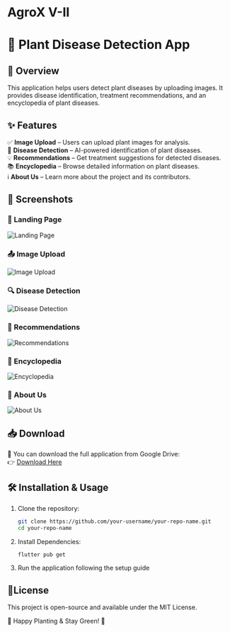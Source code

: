 # AgroX V-II
# 🌿 Plant Disease Detection App  

## 🚀 Overview  
This application helps users detect plant diseases by uploading images. It provides disease identification, treatment recommendations, and an encyclopedia of plant diseases.  

## ✨ Features  
✅ **Image Upload** – Users can upload plant images for analysis.  
🤖 **Disease Detection** – AI-powered identification of plant diseases.  
💡 **Recommendations** – Get treatment suggestions for detected diseases.  
📚 **Encyclopedia** – Browse detailed information on plant diseases.  
ℹ️ **About Us** – Learn more about the project and its contributors.  

## 📸 Screenshots  
### 🏡 Landing Page  
![Landing Page](screenshots/home.jpg)  

### 📤 Image Upload  
![Image Upload](screenshots/upload.jpg)  

### 🔍 Disease Detection  
![Disease Detection](screenshots/detection.jpg)  

### 💊 Recommendations  
![Recommendations](screenshots/recommendations.jpg)  

### 📖 Encyclopedia  
![Encyclopedia](screenshots/encyclopedia.jpg)  

### 👥 About Us  
![About Us](screenshots/about-us.jpg)  

## 📥 Download  
📂 You can download the full application from Google Drive:  
👉 [Download Here]([https://drive.google.com/file/d/1oCdinBih9A3W5i2Tq5WwDHPmwtOjqbTO/view?usp=sharing])  

## 🛠 Installation & Usage  
1. Clone the repository:  
   ```sh
   git clone https://github.com/your-username/your-repo-name.git
   cd your-repo-name
2. Install Dependencies:
   ```sh
   flutter pub get
 3. Run the application following the setup guide

## 📜License

This project is open-source and available under the MIT License.

🌱 Happy Planting & Stay Green! 🌿
